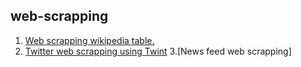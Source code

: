 
## web-scrapping
1. [Web scrapping wikipedia table.](https://github.com/basilkjose/web-scrapping/tree/main/wikipedia%20web%20scrapping%20using%20requests%20and%20BeautifulSoup)
2. [Twitter web scrapping using Twint](https://github.com/basilkjose/web-scrapping/tree/main/Twitter%20web%20scrapping%20using%20Twint)
3.[News feed web scrapping]
